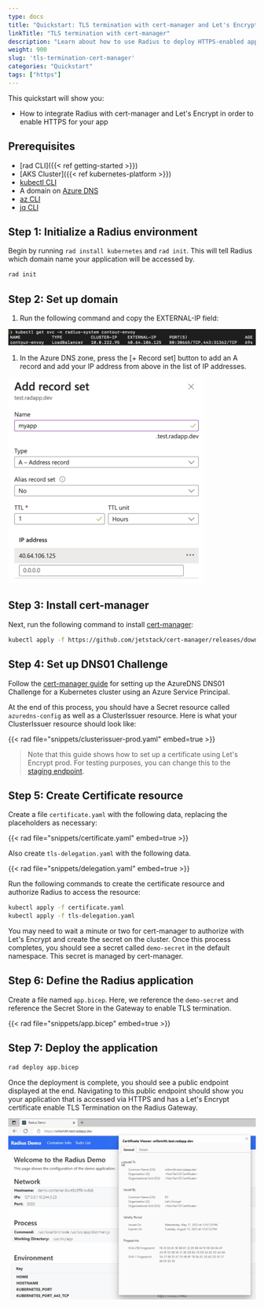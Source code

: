 ```yaml
---
type: docs
title: "Quickstart: TLS termination with cert-manager and Let's Encrypt"
linkTitle: "TLS termination with cert-manager"
description: "Learn about how to use Radius to deploy HTTPS-enabled application with a TLS certificate" 
weight: 900
slug: 'tls-termination-cert-manager'
categories: "Quickstart"
tags: ["https"]
---
```


This quickstart will show you:

- How to integrate Radius with cert-manager and Let's Encrypt in order to enable HTTPS for your app

## Prerequisites

- [rad CLI]({{< ref getting-started >}})
- [AKS Cluster]({{< ref kubernetes-platform >}})
- [kubectl CLI](https://kubernetes.io/docs/tasks/tools/)
- A domain on [Azure DNS](https://azure.microsoft.com/en-us/products/dns)
- [az CLI](https://learn.microsoft.com/en-us/cli/azure/)
- [jq CLI](https://jqlang.github.io/jq/)


## Step 1: Initialize a Radius environment

Begin by running `rad install kubernetes` and `rad init`. This will tell Radius which domain name your application will be accessed by.

```sh
rad init
```


## Step 2: Set up domain

1. Run the following command and copy the EXTERNAL-IP field:
<img src="app-ip.png" alt="Screenshot of the output of kubectl get svc -n radius-system contour-envoy" />

1. In the Azure DNS zone, press the [+ Record set] button to add an A record and add your IP address from above in the list of IP addresses.
<img src="azure-dns-zone.png" alt="Azure DNS Zone configuration" width=400 />


## Step 3: Install cert-manager

Next, run the following command to install [cert-manager](https://cert-manager.io/):
```sh
kubectl apply -f https://github.com/jetstack/cert-manager/releases/download/v1.5.4/cert-manager.yaml
```


## Step 4: Set up DNS01 Challenge

Follow the [cert-manager guide](https://cert-manager.io/docs/configuration/acme/dns01/azuredns/#service-principal) for setting up the AzureDNS DNS01 Challenge for a Kubernetes cluster using an Azure Service Principal.

At the end of this process, you should have a Secret resource called `azuredns-config` as well as a ClusterIssuer resource. Here is what your ClusterIssuer resource should look like:

{{< rad file="snippets/clusterissuer-prod.yaml" embed=true >}}

> Note that this guide shows how to set up a certificate using Let's Encrypt prod. For testing purposes, you can change this to the [staging endpoint](https://letsencrypt.org/docs/staging-environment/).


## Step 5: Create Certificate resource

Create a file `certificate.yaml` with the following data, replacing the placeholders as necessary:

{{< rad file="snippets/certificate.yaml" embed=true >}}

Also create `tls-delegation.yaml` with the following data.

{{< rad file="snippets/delegation.yaml" embed=true >}}

Run the following commands to create the certificate resource and authorize Radius to access the resource:

```sh
kubectl apply -f certificate.yaml
kubectl apply -f tls-delegation.yaml
```

You may need to wait a minute or two for cert-manager to authorize with Let's Encrypt and create the secret on the cluster. Once this process completes, you should see a secret called `demo-secret` in the default namespace. This secret is managed by cert-manager.


## Step 6: Define the Radius application

Create a file named `app.bicep`. Here, we reference the `demo-secret` and reference the Secret Store in the Gateway to enable TLS termination.

{{< rad file="snippets/app.bicep" embed=true >}}


## Step 7: Deploy the application

```sh
rad deploy app.bicep
```

Once the deployment is complete, you should see a public endpoint displayed at the end. Navigating to this public endpoint should show you your application that is accessed via HTTPS and has a Let's Encrypt certificate enable TLS Termination on the Radius Gateway.

<img src="https-app.png" alt="Azure DNS Zone configuration" width=700 />

